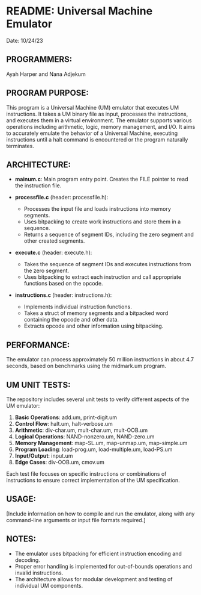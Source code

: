 # README: Universal Machine Emulator

Date: 10/24/23

## PROGRAMMERS: 
Ayah Harper and Nana Adjekum

## PROGRAM PURPOSE:
This program is a Universal Machine (UM) emulator that executes UM instructions. It takes a UM binary file as input, processes the instructions, and executes them in a virtual environment. The emulator supports various operations including arithmetic, logic, memory management, and I/O. It aims to accurately emulate the behavior of a Universal Machine, executing instructions until a halt command is encountered or the program naturally terminates.

## ARCHITECTURE:
- **mainum.c**: Main program entry point. Creates the FILE pointer to read the instruction file.

- **processfile.c** (header: processfile.h): 
  - Processes the input file and loads instructions into memory segments.
  - Uses bitpacking to create work instructions and store them in a sequence.
  - Returns a sequence of segment IDs, including the zero segment and other created segments.

- **execute.c** (header: execute.h):
  - Takes the sequence of segment IDs and executes instructions from the zero segment.
  - Uses bitpacking to extract each instruction and call appropriate functions based on the opcode.

- **instructions.c** (header: instructions.h):
  - Implements individual instruction functions.
  - Takes a struct of memory segments and a bitpacked word containing the opcode and other data.
  - Extracts opcode and other information using bitpacking.

## PERFORMANCE:
The emulator can process approximately 50 million instructions in about 4.7 seconds, based on benchmarks using the midmark.um program.

## UM UNIT TESTS:
The repository includes several unit tests to verify different aspects of the UM emulator:

1. **Basic Operations**: add.um, print-digit.um
2. **Control Flow**: halt.um, halt-verbose.um
3. **Arithmetic**: div-char.um, mult-char.um, mult-OOB.um
4. **Logical Operations**: NAND-nonzero.um, NAND-zero.um
5. **Memory Management**: map-SL.um, map-unmap.um, map-simple.um
6. **Program Loading**: load-prog.um, load-multiple.um, load-PS.um
7. **Input/Output**: input.um
8. **Edge Cases**: div-OOB.um, cmov.um

Each test file focuses on specific instructions or combinations of instructions to ensure correct implementation of the UM specification.

## USAGE:
[Include information on how to compile and run the emulator, along with any command-line arguments or input file formats required.]

## NOTES:
- The emulator uses bitpacking for efficient instruction encoding and decoding.
- Proper error handling is implemented for out-of-bounds operations and invalid instructions.
- The architecture allows for modular development and testing of individual UM components.
